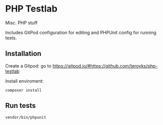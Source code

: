 # PHP Testlab

Misc. PHP stuff

Includes GitPod configuration for editing and PHPUnit config for running tests.

## Installation

Create a Gitpod: go to <https://gitpod.io/#https://github.com/teroyks/php-testlab>

Install enviroment:

    composer install

## Run tests

    vendor/bin/phpunit